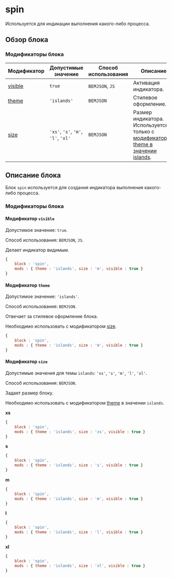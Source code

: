 # spin

Используется для индикации выполнения какого-либо процесса.

## Обзор блока

### Модификаторы блока

| Модификатор | Допустимые значение | Способ использования | Описание |
| ----------- | ------------------- | -------------------- | -------- |
| <a href="#spinvisible">visible</a> | <code>true</code> | <code>BEMJSON</code>, <code>JS</code> | Активация индикатора. |
| <a href="#spintheme">theme</a> | <code>'islands'</code> | <code>BEMJSON</code> | Стилевое оформление. |
| <a href="#spinsize">size</a> | <code>'xs'</code>, <code>'s'</code>, <code>'m'</code>, <code>'l'</code>, <code>'xl'</code> | <code>BEMJSON</code> | Размер индикатора. Используется только с <a href="#spintheme">модификатором theme в значении islands</a>. |

## Описание блока

Блок `spin` используется для создания индикатора выполнения какого-либо процесса.

### Модификаторы блока

<a name="spinvisible"></a>

#### Модификатор `visible`

Допустимое значение: `true`.

Способ использования: `BEMJSON`, `JS`.

Делает индикатор видимым.

```js
{
    block : 'spin',
    mods : { theme : 'islands', size : 'm', visible : true }
}
```

<a name="spintheme"></a>
#### Модификатор `theme`

Допустимое значение: `'islands'`.

Способ использования: `BEMJSON`.

Отвечает за стилевое оформление блока.

Необходимо использовать с модификатором <a href="#spinsize">size</a>.

```js
{
    block : 'spin',
    mods : { theme : 'islands', size : 'm', visible : true }
}
```

<a name="spinsize"></a>

#### Модификатор `size`

Допустимые значения для темы `islands`: `'xs'`, `'s'`, `'m'`, `'l'`, `'xl'`.

Способ использования: `BEMJSON`.

Задает размер блоку.

Необходимо использовать с модификатором <a href="#spintheme">theme</a> в значении `islands`.

**xs**

```js
{
    block : 'spin',
    mods : { theme : 'islands', size : 'xs', visible : true }
}
```

**s**

```js
{
    block : 'spin',
    mods : { theme : 'islands', size : 's', visible : true }
}
```

**m**

```js
{
    block : 'spin',
    mods : { theme : 'islands', size : 'm', visible : true }
}
```

**l**

```js
{
    block : 'spin',
    mods : { theme : 'islands', size : 'l', visible : true }
}
```

**xl**

```js
{
    block : 'spin',
    mods : { theme : 'islands', size : 'xl', visible : true }
}
```
